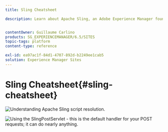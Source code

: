 ```yaml
---
title: Sling Cheatsheet

description: Learn about Apache Sling, an Adobe Experience Manager foundational technology, using this reference diagram.


contentOwner: Guillaume Carlino
products: SG_EXPERIENCEMANAGER/6.5/SITES
topic-tags: platform
content-type: reference

exl-id: ea97ac1f-84d1-4707-892d-b2249ee1cab5
solution: Experience Manager Sites
---
```

# Sling Cheatsheet{#sling-cheatsheet}

![Understanding Apache Sling script resolution.](assets/sling-cheatsheet-01.png)  

![Using the SlingPostServlet - this is the default handler for your POST requests; it can do nearly anything.](assets/sling-cheatsheet-02.png)
